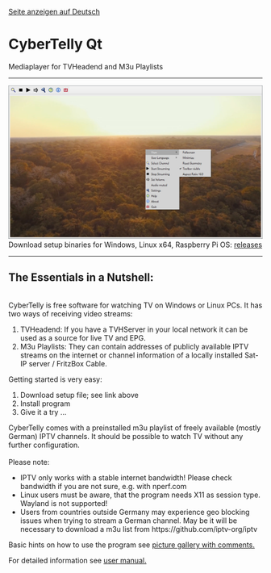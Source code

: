 [Seite anzeigen auf Deutsch](./README.md)<br/>
<H1>CyberTelly Qt</H1>
Mediaplayer for TVHeadend and M3u Playlists<br/>

***

![CyberTelly.png](./Screenshots/CyberTelly02.png)<br>
Download setup binaries for Windows, Linux x64, Raspberry Pi OS: [releases](https://github.com/rkm-r/CyberTelly/releases)

***

<H2>The Essentials in a Nutshell:</H2><br/>
CyberTelly is free software for watching TV on Windows or Linux PCs. It has two ways of receiving video streams:<br/>
<ol>
<li>TVHeadend: If you have a TVHServer in your local network it can be used as a source for live TV and EPG.</li>
<li>M3u Playlists: They can contain addresses of publicly available IPTV streams on the internet or channel information of a locally installed Sat-IP server / FritzBox Cable.</li>
</ol>
Getting started is very easy:
<ol>
  <li>Download setup file; see link above</li>
  <li>Install program</li>
  <li>Give it a try ...</li>
</ol>
CyberTelly comes with a preinstalled m3u playlist of freely available (mostly German) IPTV channels. It should be possible to watch TV without any further configuration.<br/><br/>
Please note:<br/>
<ul>
<li>IPTV only works with a stable internet bandwidth! Please check bandwidth if you are not sure, e.g. with nperf.com</li>
<li>Linux users must be aware, that the program needs X11 as session type. Wayland is not supported!</li>
<li>Users from countries outside Germany may experience geo blocking issues when trying to stream a German channel. May be it will be necessary to download a m3u list from https://github.com/iptv-org/iptv</li>
</ul>

Basic hints on how to use the program see [picture gallery with comments.](./docs/Gallery.md)<br/>

For detailed information see [user manual.](./docs/User-Manual.md)
